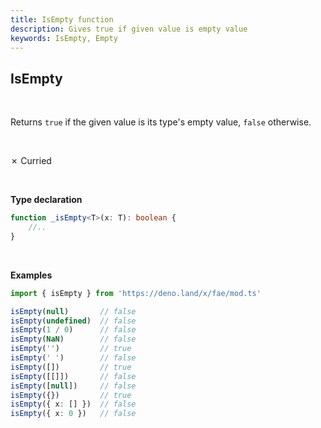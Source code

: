 ```yaml
---
title: IsEmpty function
description: Gives true if given value is empty value
keywords: IsEmpty, Empty
---
```


## IsEmpty
<br>

Returns `true` if the given value is its type's empty value, `false` otherwise.

<br>

&cross; Curried

<br>

**Type declaration**
```typescript
function _isEmpty<T>(x: T): boolean {
    //..
}
```
<br>

**Examples**
```typescript
import { isEmpty } from 'https://deno.land/x/fae/mod.ts'

isEmpty(null)       // false
isEmpty(undefined)  // false
isEmpty(1 / 0)      // false
isEmpty(NaN)        // false    
isEmpty('')         // true
isEmpty(' ')        // false
isEmpty([])         // true
isEmpty([[]])       // false
isEmpty([null])     // false
isEmpty({})         // true
isEmpty({ x: [] })  // false
isEmpty({ x: 0 })   // false
``` 